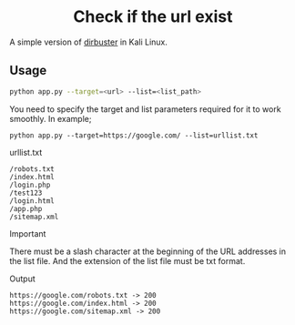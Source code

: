 <h1 align="center">Check if the url exist</h1>
A simple version of <a href="https://www.kali.org/tools/dirbuster/">dirbuster</a> in Kali Linux.

## Usage
```bash
python app.py --target=<url> --list=<list_path>
```
You need to specify the target and list parameters required for it to work smoothly. In example;

```
python app.py --target=https://google.com/ --list=urllist.txt
```

urllist.txt
```
/robots.txt
/index.html
/login.php
/test123
/login.html
/app.php
/sitemap.xml
```
> [!IMPORTANT]
> There must be a slash character at the beginning of the URL addresses in the list file. And the extension of the list file must be txt format.

Output
```
https://google.com/robots.txt -> 200
https://google.com/index.html -> 200
https://google.com/sitemap.xml -> 200
```